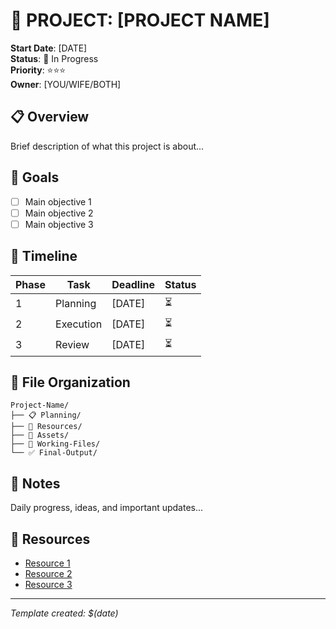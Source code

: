 # 🎯 PROJECT: [PROJECT NAME]

**Start Date**: [DATE]  
**Status**: 🔄 In Progress  
**Priority**: ⭐⭐⭐  
**Owner**: [YOU/WIFE/BOTH]

## 📋 Overview
Brief description of what this project is about...

## 🎯 Goals
- [ ] Main objective 1
- [ ] Main objective 2
- [ ] Main objective 3

## 📅 Timeline
| Phase | Task | Deadline | Status |
|-------|------|----------|--------|
| 1 | Planning | [DATE] | ⏳ |
| 2 | Execution | [DATE] | ⏳ |
| 3 | Review | [DATE] | ⏳ |

## 📁 File Organization
```
Project-Name/
├── 📋 Planning/
├── 📂 Resources/
├── 🎨 Assets/
├── 📝 Working-Files/
└── ✅ Final-Output/
```

## 📝 Notes
Daily progress, ideas, and important updates...

## 🔗 Resources
- [Resource 1](link)
- [Resource 2](link)
- [Resource 3](link)

---
*Template created: $(date)*